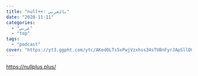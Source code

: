 ```yaml
---
title: "null++: بالعربي"
date: "2020-11-11"
categories:
  - "عربي"
  - "top"
tags:
  - "podcast"
cover: "https://yt3.ggpht.com/ytc/AKedOLTs5xPwjVzxhss34sTUBnFyrJApSllD0pa3oQaOhw=s88-c-k-c0x00ffffff-no-rj"
---
```


https://nullplus.plus/

